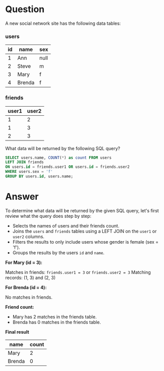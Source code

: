 # Question

A new social network site has the following data tables:

### users
| id | name   | sex  |
|----|--------|------|
| 1  | Ann    | null |
| 2  | Steve  | m    |
| 3  | Mary   | f    |
| 4  | Brenda | f    |

### friends
| user1 | user2 |
|-------|-------|
| 1     | 2     |
| 1     | 3     |
| 2     | 3     |

What data will be returned by the following SQL query?

```sql
SELECT users.name, COUNT(*) as count FROM users
LEFT JOIN friends
ON users.id = friends.user1 OR users.id = friends.user2
WHERE users.sex = 'f'
GROUP BY users.id, users.name;
```

# Answer

To determine what data will be returned by the given SQL query, let's first review what the query does step by step:

- Selects the names of users and their friends count.
- Joins the `users` and `friends` tables using a LEFT JOIN on the `user1` or `user2` columns.
- Filters the results to only include users whose gender is female (sex = 'f').
- Groups the results by the users `id` and `name`.

**For Mary (id = 3):**

Matches in friends:
`friends.user1 = 3` or `friends.user2 = 3`
Matching records: (1, 3) and (2, 3)

**For Brenda (id = 4):**

No matches in friends.

**Friend count:**

- Mary has 2 matches in the friends table.
- Brenda has 0 matches in the friends table.

**Final result**

| name   | count |
|--------|-------|
| Mary   | 2     |
| Brenda | 0     |
